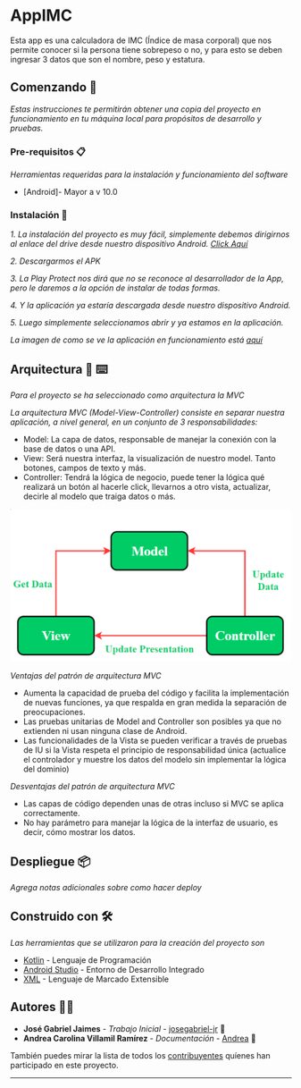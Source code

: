 # AppIMC

Esta app es una calculadora de IMC (Índice de masa corporal) que nos permite conocer si la persona tiene sobrepeso o no, y para esto se deben ingresar 3 datos que son el nombre, peso y estatura.

## Comenzando 🚀

_Estas instrucciones te permitirán obtener una copia del proyecto en funcionamiento en tu máquina local para propósitos de desarrollo y pruebas._


### Pre-requisitos 📋

_Herramientas requeridas para la instalación y funcionamiento del software_
* [Android]- Mayor a v 10.0

### Instalación 🔧

_1. La instalación del proyecto es muy fácil, simplemente debemos dirigirnos al enlace del drive desde nuestro dispositivo Android. [Click Aquí](https://drive.google.com/file/d/1X_BEgsKWhfVMhrGlA7y_CU_Y0UXKw_3g/view?usp=sharing)_

_2. Descargarmos el APK_

_3. La Play Protect nos dirá que no se reconoce al desarrollador de la App, pero le daremos a la opción de instalar de todas formas._

_4. Y la aplicación ya estaría descargada desde nuestro dispositivo Android._

_5. Luego simplemente seleccionamos abrir y ya estamos en la aplicación._


_La imagen de como se ve la aplicación en funcionamiento está [aquí](https://github.com/josegabriel-jr/appIMC/blob/main/Instalación.jpeg)_


## Arquitectura 🔩 ⌨️

_Para el proyecto se ha seleccionado como arquitectura la MVC_

_La arquitectura MVC (Model-View-Controller) consiste en separar nuestra aplicación, a nivel general, en un conjunto de 3 responsabilidades:_

* Model: La capa de datos, responsable de manejar la conexión con la base de datos o una API.
* View: Será nuestra interfaz, la visualización de nuestro model. Tanto botones, campos de texto y más.
* Controller: Tendrá la lógica de negocio, puede tener la lógica qué realizará un botón al hacerle click, llevarnos a otro vista, actualizar, decirle al modelo que traiga datos o más.

![Image text](https://github.com/josegabriel-jr/appIMC/blob/main/MVC.png)

_Ventajas del patrón de arquitectura MVC_
* Aumenta la capacidad de prueba del código y facilita la implementación de nuevas funciones, ya que respalda en gran medida la separación de preocupaciones.
* Las pruebas unitarias de Model and Controller son posibles ya que no extienden ni usan ninguna clase de Android.
* Las funcionalidades de la Vista se pueden verificar a través de pruebas de IU si la Vista respeta el principio de responsabilidad única (actualice el controlador y muestre los datos del modelo sin implementar la lógica del dominio)

_Desventajas del patrón de arquitectura MVC_
* Las capas de código dependen unas de otras incluso si MVC se aplica correctamente.
* No hay parámetro para manejar la lógica de la interfaz de usuario, es decir, cómo mostrar los datos.


## Despliegue 📦

_Agrega notas adicionales sobre como hacer deploy_


## Construido con 🛠️

_Las herramientas que se utilizaron para la creación del proyecto son_

* [Kotlin](https://kotlinlang.org) - Lenguaje de Programación
* [Android Studio](https://developer.android.com/studio?hl=es-419) - Entorno de Desarrollo Integrado
* [XML](https://www.crehana.com/blog/desarrollo-web/que-es-xml/) - Lenguaje de Marcado Extensible


## Autores 🧑‍🔧

* **José Gabriel Jaimes** - *Trabajo Inicial* - [josegabriel-jr](https://github.com/josegabriel-jr) 🧑
* **Andrea Carolina Villamil Ramírez** - *Documentación* - [Andrea](https://github.com/Andrea-lol) 👩

También puedes mirar la lista de todos los [contribuyentes](https://github.com/josegabriel-jr/appIMC/graphs/contributors) quíenes han participado en este proyecto. 



---

